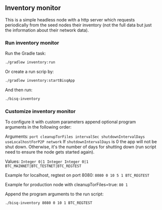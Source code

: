 ## Inventory monitor

This is a simple headless node with a http server which requests periodically from the seed nodes their inventory (not
the full data but just the information about their network data).

### Run inventory monitor

Run the Gradle task:

```sh
./gradlew inventory:run
```

Or create a run scrip by:

```sh
./gradlew inventory:startBisqApp
```

And then run:

```sh
./bisq-inventory
```

### Customize inventory monitor

To configure it with custom parameters append optional program arguments in the following order:

Arguments: `port cleanupTorFiles intervalSec shutdownIntervalDays useLocalhostForP2P network`
If `shutdownIntervalDays` is 0 the app will not be shut down. Otherwise, it's the number of days for shutting down (run
script need to ensure the node gets started again).

Values: `Integer 0|1 Integer Integer 0|1 BTC_MAINNET|BTC_TESTNET|BTC_REGTEST`

Example for localhost, regtest on port 8080: `8080 0 10 5 1 BTC_REGTEST`

Example for production node with cleanupTorFiles=true: `80 1`

Append the program arguments to the run script:

```sh
./bisq-inventory 8080 0 10 1 BTC_REGTEST
```
